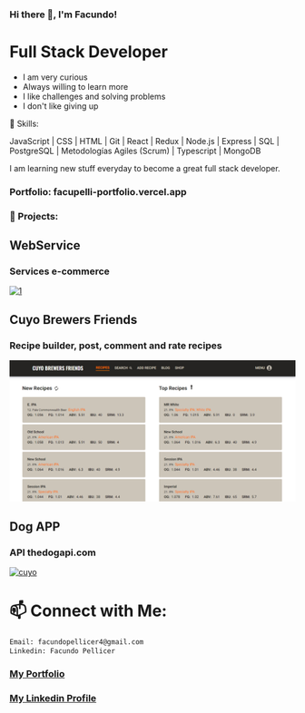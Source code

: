 ### Hi there 👋, I'm Facundo!

# Full Stack Developer

- I am very curious
- Always willing to learn more
- I like challenges and solving problems
- I don't like giving up

🌱 Skills:

JavaScript | CSS | HTML | Git | React | Redux | Node.js | Express | SQL | PostgreSQL
| Metodologías Agiles (Scrum) | Typescript | MongoDB

I am learning new stuff everyday to become a great full stack developer.

### Portfolio: facupelli-portfolio.vercel.app

### 💼 Projects:

## WebService

### Services e-commerce

<a href="https://pf-web-service.vercel.app/" target="_blank">
<img src="https://res.cloudinary.com/dzjz8pe0y/image/upload/v1637785254/webservice_1_hs8uig.png" alt="1">
</a>
<br/>

## Cuyo Brewers Friends

### Recipe builder, post, comment and rate recipes

<a href="https://cuyo-brewers-friends.vercel.app/" target="_blank">
<img src='./Media/cuyo2022.png' alt='cuyo'>
</a>
<br/>

## Dog APP

### API thedogapi.com

<a href="https://pi-dogs-definitive.vercel.app/" target="_blank">
<img src='https://res.cloudinary.com/dzjz8pe0y/image/upload/v1637709264/landing_pidogs_vqevm5.png' alt='cuyo'>
</a>
<br/>

# 📫 Connect with Me:

    Email: facundopellicer4@gmail.com
    Linkedin: Facundo Pellicer

<a href="https://facupelli-portfolio.vercel.app/"><h3>My Portfolio</h3></a>
<h3><a href="https://www.linkedin.com/in/facundo-pellicer-full-stack-developer/">My Linkedin Profile</a></h3>
